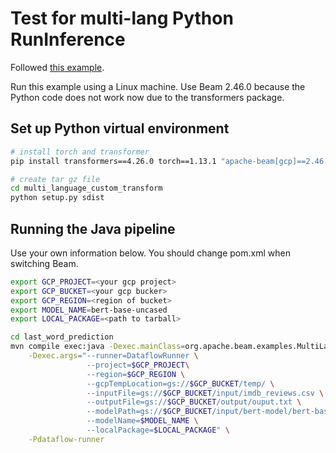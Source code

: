 <!--
    Licensed to the Apache Software Foundation (ASF) under one
    or more contributor license agreements.  See the NOTICE file
    distributed with this work for additional information
    regarding copyright ownership.  The ASF licenses this file
    to you under the Apache License, Version 2.0 (the
    "License"); you may not use this file except in compliance
    with the License.  You may obtain a copy of the License at

      http://www.apache.org/licenses/LICENSE-2.0

    Unless required by applicable law or agreed to in writing,
    software distributed under the License is distributed on an
    "AS IS" BASIS, WITHOUT WARRANTIES OR CONDITIONS OF ANY
    KIND, either express or implied.  See the License for the
    specific language governing permissions and limitations
    under the License.
-->

# Test for multi-lang Python RunInference

Followed [this example](https://github.com/apache/beam/tree/master/sdks/python/apache_beam/examples/inference/multi_language_inference).

Run this example using a Linux machine.
Use Beam 2.46.0 because the Python code does not work now due to the transformers package.

## Set up Python virtual environment

```bash
# install torch and transformer
pip install transformers==4.26.0 torch==1.13.1 "apache-beam[gcp]==2.46.0"

# create tar gz file
cd multi_language_custom_transform
python setup.py sdist
```

## Running the Java pipeline

Use your own information below. You should change pom.xml when switching Beam.

```bash
export GCP_PROJECT=<your gcp project>
export GCP_BUCKET=<your gcp bucker>
export GCP_REGION=<region of bucket>
export MODEL_NAME=bert-base-uncased
export LOCAL_PACKAGE=<path to tarball>

cd last_word_prediction
mvn compile exec:java -Dexec.mainClass=org.apache.beam.examples.MultiLangRunInference \
    -Dexec.args="--runner=DataflowRunner \
                 --project=$GCP_PROJECT\
                 --region=$GCP_REGION \
                 --gcpTempLocation=gs://$GCP_BUCKET/temp/ \
                 --inputFile=gs://$GCP_BUCKET/input/imdb_reviews.csv \
                 --outputFile=gs://$GCP_BUCKET/output/ouput.txt \
                 --modelPath=gs://$GCP_BUCKET/input/bert-model/bert-base-uncased.pth \
                 --modelName=$MODEL_NAME \
                 --localPackage=$LOCAL_PACKAGE" \
    -Pdataflow-runner
```
